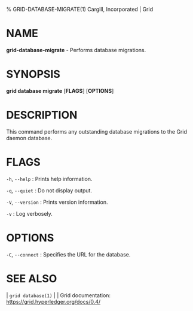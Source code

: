 % GRID-DATABASE-MIGRATE(1) Cargill, Incorporated | Grid
<!--
  Copyright 2021 Cargill Incorporated
  Licensed under Creative Commons Attribution 4.0 International License
  https://creativecommons.org/licenses/by/4.0/
-->

NAME
====

**grid-database-migrate** - Performs database migrations.

SYNOPSIS
========

**grid database migrate** \[**FLAGS**\] \[**OPTIONS**\]

DESCRIPTION
===========

This command performs any outstanding database migrations to the
Grid daemon database.

FLAGS
=====

`-h`, `--help`
: Prints help information.

`-q`, `--quiet`
: Do not display output.

`-V`, `--version`
: Prints version information.

`-v`
: Log verbosely.

OPTIONS
=======

`-C`, `--connect`
: Specifies the URL for the database.

SEE ALSO
========
| `grid database(1)`
|
| Grid documentation: https://grid.hyperledger.org/docs/0.4/
